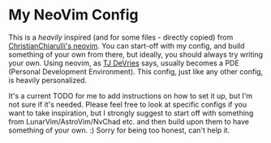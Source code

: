 # My NeoVim Config

This is a _heavily_ inspired (and for some files - directly copied) from [ChristianChiarulli's neovim](https://github.com/ChristianChiarulli/nvim). You can start-off with my config, and build something of your own from there, but ideally, you should always try writing your own. Using neovim, as [TJ DeVries](https://www.youtube.com/c/TJDeVries) says, usually becomes a PDE (Personal Development Environment). This config, just like any other config, is heavily personalized.

It's a current TODO for me to add instructions on how to set it up, but I'm not sure if it's needed. Please feel free to look at specific configs if you want to take inspiration, but I strongly suggest to start off with something from LunarVim/AstroVim/NvChad etc. and then build upon them to have something of your own. :) Sorry for being too honest, can't help it.
